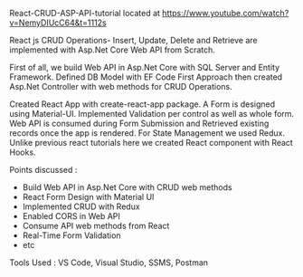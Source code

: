 React-CRUD-ASP-API-tutorial located at https://www.youtube.com/watch?v=NemyDIUcC64&t=1112s  

React js CRUD Operations- Insert, Update, Delete and Retrieve are implemented with Asp.Net Core Web API from Scratch.

First of all, we build Web API in Asp.Net Core with SQL Server and Entity Framework. Defined DB Model with EF Code First Approach then
created Asp.Net Controller with web methods for CRUD Operations.

Created React App with create-react-app package. A Form is designed using Material-UI.
Implemented Validation per control as well as whole form. Web API is consumed during Form Submission and Retrieved
existing records once the app is rendered. For State Management we used Redux. Unlike previous react tutorials here we
created React component with React Hooks.

Points discussed :
- Build Web API in Asp.Net Core with CRUD web methods
- React Form Design with Material UI
- Implemented CRUD with Redux
- Enabled CORS in Web API
- Consume API web methods from React
- Real-Time Form Validation
- etc

Tools Used : VS Code, Visual Studio, SSMS, Postman
